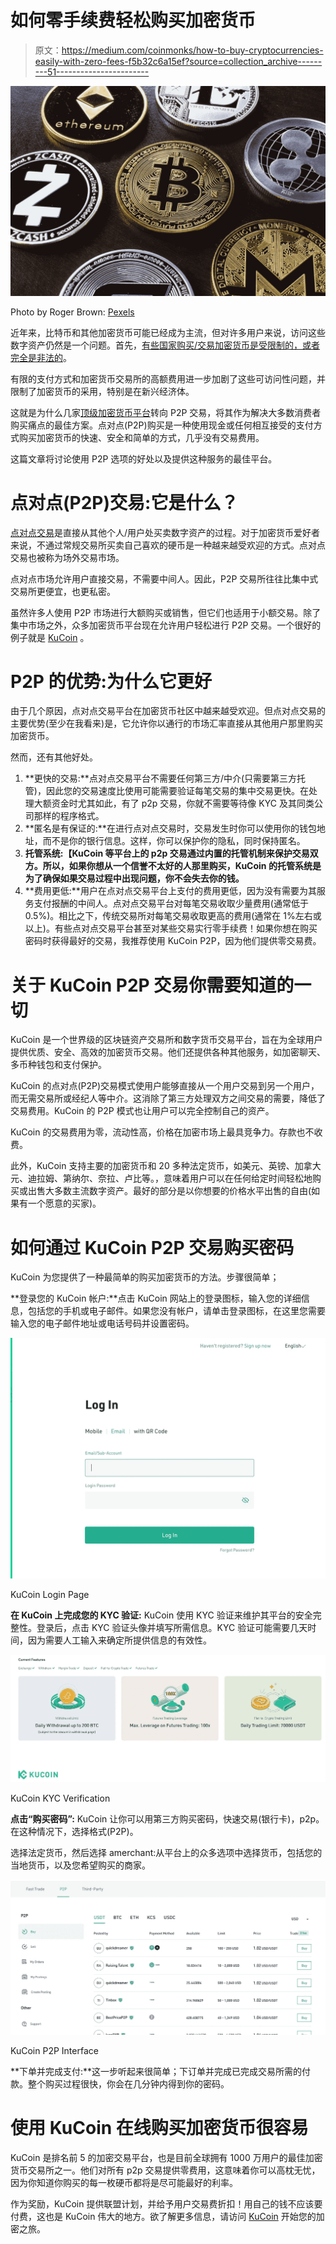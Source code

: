 # 如何零手续费轻松购买加密货币

> 原文：<https://medium.com/coinmonks/how-to-buy-cryptocurrencies-easily-with-zero-fees-f5b32c6a15ef?source=collection_archive---------51----------------------->

![](img/4ee487eb0f20ed892633e7180724ec37.png)

Photo by Roger Brown: [Pexels](https://www.pexels.com/photo/various-cryptocurrency-on-table-5126268/)

近年来，比特币和其他加密货币可能已经成为主流，但对许多用户来说，访问这些数字资产仍然是一个问题。首先，[有些国家购买/交易加密货币是受限制的，或者完全是非法的](https://www.euronews.com/next/2022/04/27/bitcoin-ban-these-are-the-countries-where-crypto-is-restricted-or-illegal2)。

有限的支付方式和加密货币交易所的高额费用进一步加剧了这些可访问性问题，并限制了加密货币的采用，特别是在新兴经济体。

这就是为什么几家[顶级加密货币平台](http://Kucoin.com)转向 P2P 交易，将其作为解决大多数消费者购买痛点的最佳方案。点对点(P2P)购买是一种使用现金或任何相互接受的支付方式购买加密货币的快速、安全和简单的方式，几乎没有交易费用。

这篇文章将讨论使用 P2P 选项的好处以及提供这种服务的最佳平台。

# 点对点(P2P)交易:它是什么？

[点对点交易](https://www.kucoin.com/blog/everything-you-should-to-know-about-kucoin-p2p-trading)是直接从其他个人/用户处买卖数字资产的过程。对于加密货币爱好者来说，不通过常规交易所买卖自己喜欢的硬币是一种越来越受欢迎的方式。点对点交易也被称为场外交易市场。

点对点市场允许用户直接交易，不需要中间人。因此，P2P 交易所往往比集中式交易所更便宜，也更私密。

虽然许多人使用 P2P 市场进行大额购买或销售，但它们也适用于小额交易。除了集中市场之外，众多加密货币平台现在允许用户轻松进行 P2P 交易。一个很好的例子就是 [KuCoin](https://www.kucoin.com/r/rf/NQx2vx) 。

# P2P 的优势:为什么它更好

由于几个原因，点对点交易平台在加密货币社区中越来越受欢迎。但点对点交易的主要优势(至少在我看来)是，它允许你以通行的市场汇率直接从其他用户那里购买加密货币。

然而，还有其他好处。

1.  **更快的交易:**点对点交易平台不需要任何第三方/中介(只需要第三方托管)，因此您的交易速度比使用可能需要验证每笔交易的集中交易更快。在处理大额资金时尤其如此，有了 p2p 交易，你就不需要等待像 KYC 及其同类公司那样的程序格式。
2.  **匿名是有保证的:**在进行点对点交易时，交易发生时你可以使用你的钱包地址，而不是你的银行信息。这样，你可以保护你的隐私，同时保持匿名。
3.  **托管系统:【KuCoin 等平台上的 p2p 交易通过内置的托管机制来保护交易双方。所以，如果你想从一个信誉不太好的人那里购买，KuCoin 的托管系统是为了确保如果交易过程中出现问题，你不会失去你的钱。**
4.  **费用更低:**用户在点对点交易平台上支付的费用更低，因为没有需要为其服务支付报酬的中间人。点对点交易平台对每笔交易收取少量费用(通常低于 0.5%)。相比之下，传统交易所对每笔交易收取更高的费用(通常在 1%左右或以上)。有些点对点交易平台甚至对某些交易实行零手续费！如果你想在购买密码时获得最好的交易，我推荐使用 KuCoin P2P，因为他们提供零交易费。

# **关于 KuCoin P2P 交易你需要知道的一切**

KuCoin 是一个世界级的区块链资产交易所和数字货币交易平台，旨在为全球用户提供优质、安全、高效的加密货币交易。他们还提供各种其他服务，如加密聊天、多币种钱包和支付保护。

KuCoin 的点对点(P2P)交易模式使用户能够直接从一个用户交易到另一个用户，而无需交易所或经纪人等中介。这消除了第三方处理双方之间交易的需要，降低了交易费用。KuCoin 的 P2P 模式也让用户可以完全控制自己的资产。

KuCoin 的交易费用为零，流动性高，价格在加密市场上最具竞争力。存款也不收费。

此外，KuCoin 支持主要的加密货币和 20 多种法定货币，如美元、英镑、加拿大元、迪拉姆、第纳尔、奈拉、卢比等。，意味着用户可以在任何给定时间轻松地购买或出售大多数主流数字资产。最好的部分是以你想要的价格水平出售的自由(如果有一个愿意的买家)。

# 如何通过 KuCoin P2P 交易购买密码

KuCoin 为您提供了一种最简单的购买加密货币的方法。步骤很简单；

**登录您的 KuCoin 帐户:**点击 KuCoin 网站上的登录图标，输入您的详细信息，包括您的手机或电子邮件。如果您没有帐户，请单击登录图标，在这里您需要输入您的电子邮件地址或电话号码并设置密码。

![](img/4f982bcd6a0dcdb33d0f6eb2555326a5.png)

KuCoin Login Page

**在 KuCoin 上完成您的 KYC 验证:** KuCoin 使用 KYC 验证来维护其平台的安全完整性。登录后，点击 KYC 验证头像并填写所需信息。KYC 验证可能需要几天时间，因为需要人工输入来确定所提供信息的有效性。

![](img/105287b37db8c8d51ccfb6b589f08a77.png)

KuCoin KYC Verification

**点击“购买密码”:** KuCoin 让你可以用第三方购买密码，快速交易(银行卡)，p2p。在这种情况下，选择格式(P2P)。

选择法定货币，然后选择 amerchant:从平台上的众多选项中选择货币，包括您的当地货币，以及您希望购买的商家。

![](img/f2f6f110182a4713a537e508f67e3d98.png)

KuCoin P2P Interface

**下单并完成支付:**这一步听起来很简单；下订单并完成已完成交易所需的付款。整个购买过程很快，你会在几分钟内得到你的密码。

# 使用 KuCoin 在线购买加密货币很容易

KuCoin 是排名前 5 的加密交易平台，也是目前全球拥有 1000 万用户的最佳加密货币交易所之一。他们对所有 p2p 交易提供零费用，这意味着你可以高枕无忧，因为你知道你购买的每一枚硬币都将是尽可能最好的利率。

作为奖励，KuCoin 提供联盟计划，并给予用户交易费折扣！用自己的钱不应该要付费，这也是 KuCoin 伟大的地方。欲了解更多信息，请访问 [KuCoin](http://https;//www.kucoin.com/r/rf/NQx2vx) 开始您的加密之旅。